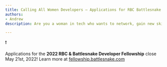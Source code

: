 ```yaml
---
title: Calling All Women Developers – Applications for RBC Battlesnake Developer Fellowship Now Open
authors:
- Andrew
description: Are you a woman in tech who wants to network, gain new skills, and put them to the test in a fun and friendly environment? The RBC Battlesnake Developer Fellowship might be for you.  

---
```


❗

Applications for the **2022 RBC & Battlesnake Developer Fellowship** close May 21st, 2022! Learn more at [fellowship.battlesnake.com](https://fellowship.battlesnake.com)
